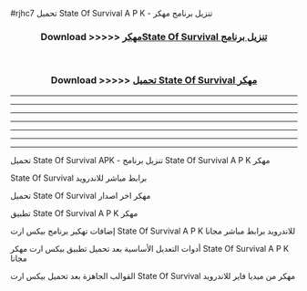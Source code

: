 #rjhc7 تحميل State Of Survival  A P K - تنزيل برنامج مهكر



<div align="center">
<h3>Download >>>>> <a href="https://runaway1.web.app/?sq=State Of Survival ">مهكرState Of Survival  تنزيل برنامج</a></h3><br>

<h3>Download >>>>> <a href="https://runaway1.web.app/?sq=State Of Survival ">تحميل State Of Survival  مهكر</a></h3>
</div>


----------------------------------------------------------

----------------------------------------------------------

----------------------------------------------------------

----------------------------------------------------------

----------------------------------------------------------

----------------------------------------------------------

----------------------------------------------------------

تحميل State Of Survival  APK - تنزيل برنامج State Of Survival  A P K مهكر

State Of Survival  برابط مباشر للاندرويد

تحميل State Of Survival  مهكر اخر اصدار

تطبيق State Of Survival  A P K مهكر

إضافات تهكير برنامج بيكس ارت State Of Survival  A P K للاندرويد برابط مباشر مجانا

أدوات التعديل الأساسية بعد تحميل تطبيق بيكس ارت مهكر State Of Survival  A P K مجانا

القوالب الجاهزة بعد تحميل بيكس ارت State Of Survival  مهكر من ميديا فاير للاندرويد


